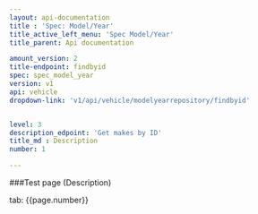 ```yaml
---
layout: api-documentation
title : 'Spec: Model/Year'
title_active_left_menu: 'Spec Model/Year'
title_parent: Api documentation

amount_version: 2
title-endpoint: findbyid
spec: spec_model_year
version: v1
api: vehicle
dropdown-link: 'v1/api/vehicle/modelyearrepository/findbyid'


level: 3
description_edpoint: 'Get makes by ID'
title_md : Description
number: 1

---
```



###Test page (Description)

tab: {{page.number}}

